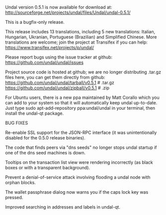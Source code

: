 Undal version 0.5.1 is now available for download at:
http://sourceforge.net/projects/undal/files/Undal/undal-0.5.1/

This is a bugfix-only release.

This release includes 13 translations, including 5 new translations:
Italian, Hungarian, Ukranian, Portuguese (Brazilian) and Simplified Chinese.
More translations are welcome; join the project at Transifex if you can help:
https://www.transifex.net/projects/p/undal/

Please report bugs using the issue tracker at github:
https://github.com/undal/undal/issues

Project source code is hosted at github; we are no longer
distributing .tar.gz files here, you can get them
directly from github:
https://github.com/undal/undal/tarball/v0.5.1  # .tar.gz
https://github.com/undal/undal/zipball/v0.5.1  # .zip

For Ubuntu users, there is a new ppa maintained by Matt Corallo which
you can add to your system so that it will automatically keep
undal up-to-date.  Just type
sudo apt-add-repository ppa:undal/undal
in your terminal, then install the undal-qt package.


BUG FIXES

Re-enable SSL support for the JSON-RPC interface (it was unintentionally
disabled for the 0.5.0 release binaries).

The code that finds peers via "dns seeds" no longer stops undal startup
if one of the dns seed machines is down.

Tooltips on the transaction list view were rendering incorrectly (as black boxes
or with a transparent background).

Prevent a denial-of-service attack involving flooding a undal node with
orphan blocks.

The wallet passphrase dialog now warns you if the caps lock key was pressed.

Improved searching in addresses and labels in undal-qt.
